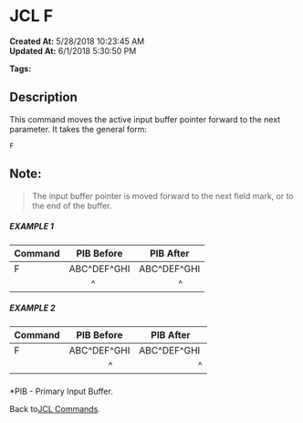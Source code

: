 # JCL F

**Created At:** 5/28/2018 10:23:45 AM  
**Updated At:** 6/1/2018 5:30:50 PM  

**Tags:**
<badge text='buffer' vertical='middle' />
<badge text='jcl' vertical='middle' />

## Description 

This command moves the active input buffer pointer forward to the next parameter. It takes the general form:

```
F
```



## Note: 


> The input buffer pointer is moved forward to the next field mark, or to the end of the buffer.




##### EXAMPLE 1


| Command<br> | PIB Before<br> | PIB After<br> |
| --- | --- | --- |
| F<br> | ABC^DEF^GHI<br> | ABC^DEF^GHI<br> |
| <br> |          ^ |                 ^ |




##### EXAMPLE 2


| Command<br> | PIB Before<br> | PIB After<br> |
| --- | --- | --- |
| F<br> | ABC^DEF^GHI<br> | ABC^DEF^GHI<br> |
| <br> |                 ^ |                         ^ |


### 


\*PIB - Primary Input Buffer.

Back to[JCL Commands](318556-untitled-question).
